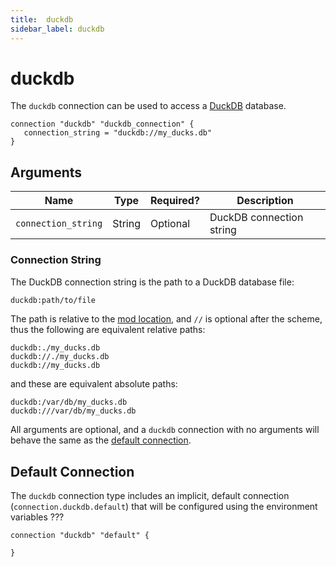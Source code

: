 ```yaml
---
title:  duckdb
sidebar_label: duckdb
---
```


# duckdb

The `duckdb` connection can be used to access a [DuckDB](https://duckdb.org/) database.

```hcl
connection "duckdb" "duckdb_connection" {
   connection_string = "duckdb://my_ducks.db"
}
```

## Arguments

| Name                | Type    | Required?| Description
|---------------------|---------|----------|-------------------
| `connection_string` |  String | Optional | DuckDB connection string



### Connection String

The DuckDB connection string is the path to a DuckDB database file:

```bash
duckdb:path/to/file
```

The path is relative to the [mod location](/docs/run#mod-location), and `//` is optional after the scheme, thus the following are equivalent relative paths:

```hcl
duckdb:./my_ducks.db
duckdb://./my_ducks.db
duckdb://my_ducks.db
```

and these are equivalent absolute paths:

```hcl
duckdb:/var/db/my_ducks.db
duckdb:///var/db/my_ducks.db
```

All arguments are optional, and a `duckdb` connection with no arguments will behave the same as the [default connection](#default-connection).

<!--
## Attributes (Read-Only)

| Attribute       | Type   | Description
| --------------- | ------ |------------------------------------
| `???`           | String | blah
-->

## Default Connection

The `duckdb` connection type includes an implicit, default connection (`connection.duckdb.default`) that will be configured using the environment variables ???
```hcl
connection "duckdb" "default" {

}
```
